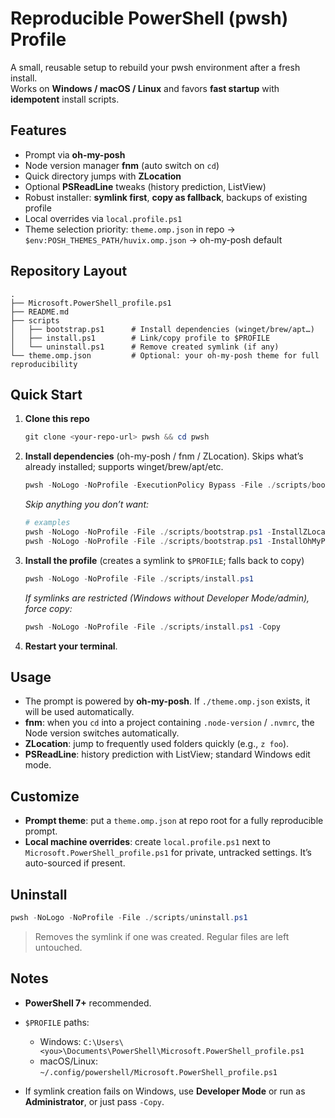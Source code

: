 # Reproducible PowerShell (pwsh) Profile

A small, reusable setup to rebuild your pwsh environment after a fresh install.  
Works on **Windows / macOS / Linux** and favors **fast startup** with **idempotent** install scripts.

## Features
- Prompt via **oh-my-posh**
- Node version manager **fnm** (auto switch on `cd`)
- Quick directory jumps with **ZLocation**
- Optional **PSReadLine** tweaks (history prediction, ListView)
- Robust installer: **symlink first**, **copy as fallback**, backups of existing profile
- Local overrides via `local.profile.ps1`
- Theme selection priority: `theme.omp.json` in repo → `$env:POSH_THEMES_PATH/huvix.omp.json` → oh-my-posh default

## Repository Layout
```
.
├── Microsoft.PowerShell_profile.ps1
├── README.md
├── scripts
│   ├── bootstrap.ps1      # Install dependencies (winget/brew/apt…)
│   ├── install.ps1        # Link/copy profile to $PROFILE
│   └── uninstall.ps1      # Remove created symlink (if any)
└── theme.omp.json         # Optional: your oh-my-posh theme for full reproducibility
```

## Quick Start

1. **Clone this repo**
   ```powershell
   git clone <your-repo-url> pwsh && cd pwsh
   ```

2. **Install dependencies** (oh-my-posh / fnm / ZLocation).
   Skips what’s already installed; supports winget/brew/apt/etc.

   ```powershell
   pwsh -NoLogo -NoProfile -ExecutionPolicy Bypass -File ./scripts/bootstrap.ps1
   ```

   *Skip anything you don’t want:*

   ```powershell
   # examples
   pwsh -NoLogo -NoProfile -File ./scripts/bootstrap.ps1 -InstallZLocation:$false
   pwsh -NoLogo -NoProfile -File ./scripts/bootstrap.ps1 -InstallOhMyPosh:$false -InstallFnm:$false
   ```

3. **Install the profile** (creates a symlink to `$PROFILE`; falls back to copy)

   ```powershell
   pwsh -NoLogo -NoProfile -File ./scripts/install.ps1
   ```

   *If symlinks are restricted (Windows without Developer Mode/admin), force copy:*

   ```powershell
   pwsh -NoLogo -NoProfile -File ./scripts/install.ps1 -Copy
   ```

4. **Restart your terminal**.

## Usage

* The prompt is powered by **oh-my-posh**. If `./theme.omp.json` exists, it will be used automatically.
* **fnm**: when you `cd` into a project containing `.node-version` / `.nvmrc`, the Node version switches automatically.
* **ZLocation**: jump to frequently used folders quickly (e.g., `z foo`).
* **PSReadLine**: history prediction with ListView; standard Windows edit mode.

## Customize

* **Prompt theme**: put a `theme.omp.json` at repo root for a fully reproducible prompt.
* **Local machine overrides**: create `local.profile.ps1` next to `Microsoft.PowerShell_profile.ps1` for private, untracked settings. It’s auto-sourced if present.

## Uninstall

```powershell
pwsh -NoLogo -NoProfile -File ./scripts/uninstall.ps1
```

> Removes the symlink if one was created. Regular files are left untouched.

## Notes

* **PowerShell 7+** recommended.
* `$PROFILE` paths:

  * Windows: `C:\Users\<you>\Documents\PowerShell\Microsoft.PowerShell_profile.ps1`
  * macOS/Linux: `~/.config/powershell/Microsoft.PowerShell_profile.ps1`
* If symlink creation fails on Windows, use **Developer Mode** or run as **Administrator**, or just pass `-Copy`.
